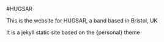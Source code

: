 #HUGSAR  

This is the website for HUGSAR, a band based in Bristol, UK

It is a jekyll static site based on the {personal} theme
